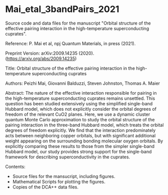 # Mai_etal_3bandPairs_2021

Source code and data files for the manuscript "Orbital structure of the effective pairing interaction in the high-temperature superconducting cuprates".

Reference: P. Mai et al, npj Quantum Materials, in press (2021).

Preprint Version: arXiv:2009.14235 (2020). (https://arxiv.org/abs/2009.14235)

Title: Orbital structure of the effective pairing interaction in the high-temperature superconducting cuprates

Authors: Peizhi Mai, Giovanni Balduzzi, Steven Johnston, Thomas A. Maier

Abstract: The nature of the effective interaction responsible for pairing in the high-temperature superconducting cuprates remains unsettled. 
This question has been studied extensively using the simplified single-band Hubbard model, which does not explicitly consider the orbital degrees 
of freedom of the relevant CuO2 planes. Here, we use a dynamic cluster quantum Monte Carlo approximation to study the orbital structure of the 
pairing interaction in the three-band Hubbard model, which treats the orbital degrees of freedom explicitly. We find that the interaction 
predominately acts between neighboring copper orbitals, but with significant additional weight appearing on the surrounding bonding molecular 
oxygen orbitals. By explicitly comparing these results to those from the simpler single-band Hubbard model, our study provides strong support 
for the single-band framework for describing superconductivity in the cuprates.

Contents:
- Source files for the mansucript, including figures. 
- Mathematical Scripts for plotting the figures.
- Copies of the DCA++ data files.
